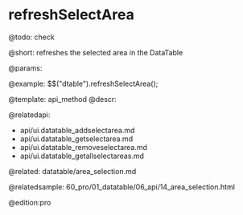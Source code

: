 refreshSelectArea
=============


@todo:
	check 

@short:
	refreshes the selected area in the DataTable

@params:



@example:
$$("dtable").refreshSelectArea();


@template:	api_method
@descr:

@relatedapi:

- api/ui.datatable_addselectarea.md
- api/ui.datatable_getselectarea.md
- api/ui.datatable_removeselectarea.md
- api/ui.datatable_getallselectareas.md

@related:
datatable/area_selection.md

@relatedsample: 60_pro/01_datatable/06_api/14_area_selection.html

@edition:pro